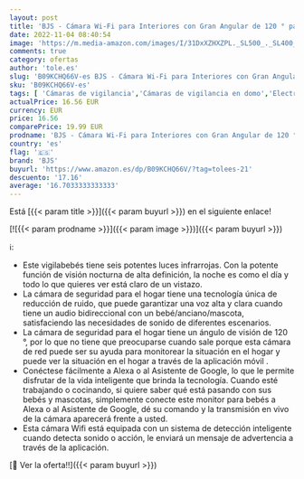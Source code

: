 ```yaml
---
layout: post
title: 'BJS - Cámara Wi-Fi para Interiores con Gran Angular de 120 ° para la habitación del bebé / hogar  cámara de vigilancia con visión Nocturna  Monitor para bebés con detección de Movimiento'
date: 2022-11-04 08:40:54
image: 'https://m.media-amazon.com/images/I/31DxXZHXZPL._SL500_._SL400_.jpg'
comments: true
category: ofertas
author: 'tole.es'
slug: 'B09KCHQ66V-es BJS - Cámara Wi-Fi para Interiores con Gran Angular de 120...'
sku: 'B09KCHQ66V-es'
tags: [ 'Cámaras de vigilancia','Cámaras de vigilancia en domo','Electrónica','Fotografía y videocámaras','bebé','bebés','bjs','🇪🇸', ]
actualPrice: 16.56 EUR
currency: EUR
price: 16.56
comparePrice: 19.99 EUR
prodname: 'BJS - Cámara Wi-Fi para Interiores con Gran Angular de 120 ° para la habitación del bebé / hogar  cámara de vigilancia con visión Nocturna  Monitor para bebés con detección de Movimiento'
country: 'es'
flag: '🇪🇸'
brand: 'BJS'
buyurl: 'https://www.amazon.es/dp/B09KCHQ66V/?tag=tolees-21'
descuento: '17.16'
average: '16.7033333333333'
---
```


Está [{{< param title >}}]({{< param buyurl >}}) en el siguiente enlace!

[![{{< param prodname >}}]({{< param image >}})]({{< param buyurl >}})

ℹ️:

- Este vigilabebés tiene seis potentes luces infrarrojas. Con la potente función de visión nocturna de alta definición, la noche es como el día y todo lo que quieres ver está claro de un vistazo.
- La cámara de seguridad para el hogar tiene una tecnología única de reducción de ruido, que puede garantizar una voz alta y clara cuando tiene un audio bidireccional con un bebé/anciano/mascota, satisfaciendo las necesidades de sonido de diferentes escenarios.
- La cámara de seguridad para el hogar tiene un ángulo de visión de 120 °, por lo que no tiene que preocuparse cuando sale porque esta cámara de red puede ser su ayuda para monitorear la situación en el hogar y puede ver la situación en el hogar a través de la aplicación móvil .
- Conéctese fácilmente a Alexa o al Asistente de Google, lo que le permite disfrutar de la vida inteligente que brinda la tecnología. Cuando esté trabajando o cocinando, si quiere saber qué está pasando con sus bebés y mascotas, simplemente conecte este monitor para bebés a Alexa o al Asistente de Google, dé su comando y la transmisión en vivo de la cámara aparecerá frente a usted.
- Esta cámara Wifi está equipada con un sistema de detección inteligente cuando detecta sonido o acción, le enviará un mensaje de advertencia a través de la aplicación.

[🛒 Ver la oferta!!]({{< param buyurl >}})
